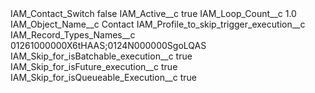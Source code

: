 <?xml version="1.0" encoding="UTF-8"?>
<CustomMetadata xmlns="http://soap.sforce.com/2006/04/metadata" xmlns:xsi="http://www.w3.org/2001/XMLSchema-instance" xmlns:xsd="http://www.w3.org/2001/XMLSchema">
    <label>IAM_Contact_Switch</label>
    <protected>false</protected>
    <values>
        <field>IAM_Active__c</field>
        <value xsi:type="xsd:boolean">true</value>
    </values>
    <values>
        <field>IAM_Loop_Count__c</field>
        <value xsi:type="xsd:double">1.0</value>
    </values>
    <values>
        <field>IAM_Object_Name__c</field>
        <value xsi:type="xsd:string">Contact</value>
    </values>
    <values>
        <field>IAM_Profile_to_skip_trigger_execution__c</field>
        <value xsi:nil="true"/>
    </values>
    <values>
        <field>IAM_Record_Types_Names__c</field>
        <value xsi:type="xsd:string">01261000000X6tHAAS;0124N000000SgoLQAS</value>
    </values>
    <values>
        <field>IAM_Skip_for_isBatchable_execution__c</field>
        <value xsi:type="xsd:boolean">true</value>
    </values>
    <values>
        <field>IAM_Skip_for_isFuture_execution__c</field>
        <value xsi:type="xsd:boolean">true</value>
    </values>
    <values>
        <field>IAM_Skip_for_isQueueable_Execution__c</field>
        <value xsi:type="xsd:boolean">true</value>
    </values>
</CustomMetadata>
